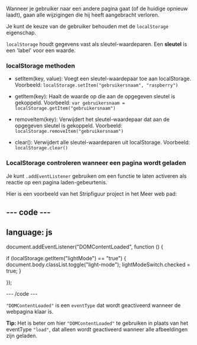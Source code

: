 Wanneer je gebruiker naar een andere pagina gaat (of de huidige opnieuw laadt), gaan alle wijzigingen die hij heeft aangebracht verloren.

Je kunt de keuze van de gebruiker behouden met de `localStorage` eigenschap.

`localStorage` houdt gegevens vast als sleutel-waardeparen. Een **sleutel** is een 'label' voor een waarde.

### localStorage methoden

- setItem(key, value):
  Voegt een sleutel-waardepaar toe aan localStorage.
  Voorbeeld: `localStorage.setItem("gebruikersnaam", "raspberry")`

- getItem(key):
  Haalt de waarde op die aan de opgegeven sleutel is gekoppeld.
  Voorbeeld: `var gebruikersnaam = localStorage.getItem("gebruikersnaam")`

- removeItem(key):
  Verwijdert het sleutel-waardepaar dat aan de opgegeven sleutel is gekoppeld.
  Voorbeeld: `localStorage.removeItem("gebruikersnaam")`

- clear():
  Verwijdert alle sleutel-waardeparen uit localStorage.
  Voorbeeld: `localStorage.clear()`

### LocalStorage controleren wanneer een pagina wordt geladen

Je kunt `.addEventListener` gebruiken om een functie te laten activeren als reactie op een pagina laden-gebeurtenis.

Hier is een voorbeeld van het Stripfiguur project in het Meer web pad:

## --- code ---

## language: js

document.addEventListener("DOMContentLoaded", function () {

if (localStorage.getItem("lightMode") == "true") {
document.body.classList.toggle("light-mode");
lightModeSwitch.checked = true;
}

});

\--- /code ---

`"DOMContentLoaded"` is een `eventType` dat wordt geactiveerd wanneer de webpagina klaar is.

**Tip:** Het is beter om hier `"DOMContentLoaded"` te gebruiken in plaats van het eventType `"load"`, dat alleen wordt geactiveerd wanneer alle afbeeldingen zijn geladen.
